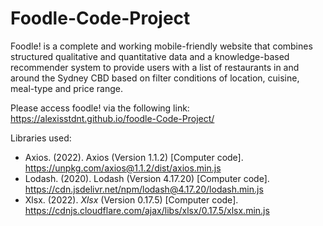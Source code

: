 # Foodle-Code-Project
Foodle! is a complete and working mobile-friendly website that combines structured qualitative and quantitative data and a knowledge-based recommender system to provide users with a list of restaurants in and around the Sydney CBD based on filter conditions of location, cuisine, meal-type and price range.

Please access foodle! via the following link: https://alexisstdnt.github.io/foodle-Code-Project/ 

Libraries used: 
- Axios. (2022). Axios (Version 1.1.2) [Computer code]. https://unpkg.com/axios@1.1.2/dist/axios.min.js 
- Lodash. (2020). Lodash (Version 4.17.20) [Computer code]. https://cdn.jsdelivr.net/npm/lodash@4.17.20/lodash.min.js 
- Xlsx. (2022). _Xlsx_ (Version 0.17.5) [Computer code]. https://cdnjs.cloudflare.com/ajax/libs/xlsx/0.17.5/xlsx.min.js  
